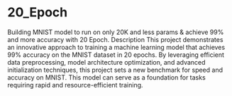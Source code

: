# 20_Epoch
Building MNIST model to run on only 20K and less params & achieve 99% and more accuracy with 20 Epoch. Description This project demonstrates an innovative approach to training a machine learning model that achieves 99% accuracy on the MNIST dataset in 20 epochs. By leveraging efficient data preprocessing, model architecture optimization, and advanced initialization techniques, this project sets a new benchmark for speed and accuracy on MNIST. This model can serve as a foundation for tasks requiring rapid and resource-efficient training.
